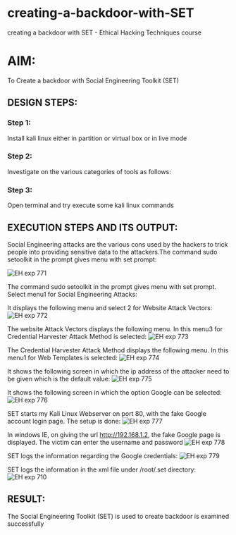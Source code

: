# creating-a-backdoor-with-SET
creating a backdoor with SET - Ethical Hacking Techniques course

# AIM:
To Create a backdoor with Social Engineering Toolkit (SET)

## DESIGN STEPS:

### Step 1:

Install kali linux either in partition or virtual box or in live mode


### Step 2:

Investigate on the various categories of tools as follows:

### Step 3:

Open terminal and try execute some kali linux commands

## EXECUTION STEPS AND ITS OUTPUT:
Social Engineering attacks are the various cons used by the hackers to trick people into providing sensitive data to the attackers.The command sudo setoolkit in the prompt gives menu with set prompt:

![EH exp 771](https://github.com/gowriganeshns/creating-a-backdoor-with-SET/assets/120623583/f8334d73-cc39-464e-81be-5755b9a410f1)

The command sudo setoolkit in the prompt gives menu with set prompt. Select menu1 for Social Engineering Attacks:

It displays the following menu and select 2 for Website Attack Vectors:
![EH exp 772](https://github.com/gowriganeshns/creating-a-backdoor-with-SET/assets/120623583/a02e45b3-4e1e-4bd2-9a89-727c8d4b2e8b)


The website Attack Vectors displays the following menu. In this menu3 for Credential Harvester Attack Method is selected:
![EH exp 773](https://github.com/gowriganeshns/creating-a-backdoor-with-SET/assets/120623583/43b9dd6a-d1bd-4fbe-b8cd-14d22426773e)

The Credential Harvester Attack Method displays the following menu. In this menu1 for Web Templates is selected: 
![EH exp 774](https://github.com/gowriganeshns/creating-a-backdoor-with-SET/assets/120623583/410d6ee9-bb16-4f8a-bbbf-bc76075fca91)

It shows the following screen in which the ip address of the attacker need to be given which is the default value:
![EH exp 775](https://github.com/gowriganeshns/creating-a-backdoor-with-SET/assets/120623583/fecc3ea4-6f4a-4966-99be-a822207ef66c)


It shows the following screen in which the option Google can be selected: 
![EH exp 776](https://github.com/gowriganeshns/creating-a-backdoor-with-SET/assets/120623583/96b25e17-e3a0-422e-b726-e1ffb92bd467)


SET starts my Kali Linux Webserver on port 80, with the fake Google account login page. The setup is done: 
![EH exp 777](https://github.com/gowriganeshns/creating-a-backdoor-with-SET/assets/120623583/0ac351b0-642b-4654-80d8-8e9eae1a4450)

In windows IE, on giving the url http://192.168.1.2, the fake Google page is displayed. The victim can enter the username and password 
![EH exp 778](https://github.com/gowriganeshns/creating-a-backdoor-with-SET/assets/120623583/3b0a4072-2d05-466b-b6e9-8ee65fcb1df9)

SET logs the information regarding the Google credentials: 
![EH exp 779](https://github.com/gowriganeshns/creating-a-backdoor-with-SET/assets/120623583/b57e1fff-8220-491d-9231-07841bcfb187)

SET logs the information in the xml file under /root/.set directory:
![EH exp 710](https://github.com/gowriganeshns/creating-a-backdoor-with-SET/assets/120623583/ca82cfbc-34dc-4529-af59-6898352b9147)

## RESULT:
The Social Engineering Toolkit (SET) is used to create backdoor is  examined successfully

